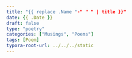 ```yaml
---
title: "{{ replace .Name "-" " " | title }}"
date: {{ .Date }}
draft: false
type: "poetry"
categories: ["Musings", "Poems"]
tags: [Poem]
typora-root-url: ../../../static
---
```


